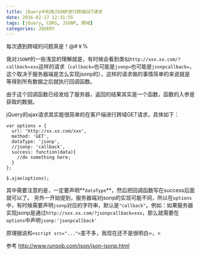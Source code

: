 ```yaml
---
title: jQuery中利用JSONP进行跨域GET请求
date: 2016-02-17 12:31:55
tags: [jQuery, CORS, JSONP, 跨域]
categories: JQUERY
---
```

每次遇到跨域的问题真是！@#￥%

我对`JSONP`的一些浅显的理解就是，有时候会看到类似`http://xxx.xx.com/?callback=xxx`这样的请求（`callback=`也可能是`jsonp=`也可能是`jsonpcallback=`，这个取决于服务器端是怎么实现jsonp的），这样的请求做的事情简单的来说就是等得到所有数据之后就执行回调函数。

由于这个回调函数已经发给了服务器，返回的结果其实是一个函数，函数的入参是获取的数据。

jQuery的ajax请求其实能很简单的在客户端进行跨域GET请求，具体如下：
```
var options = {
  url: 'http://xx.xx.com/xxx',
  method: 'GET',
  dataType: 'jsonp',
  //jsonp: 'callback',
  success: function(data){
    //do something here;
  }
};

$.ajax(options);
```

其中需要注意的是，一定要声明**`dataType`**，然后把回调函数写在success后面就可以了。
另外一开始提到，服务器端对jsonp的实现可能不同，所以在`options`中，有时候需要声明`jsonp`对应的字符串，默认是`"callback"`。例如：如果服务器实现jsonp是通过``http://xxx.xx.com/?jsonpcallback=xxx``，那么就需要在`options`中声明`jsonp:'jsonpcallback'`

原理据说和`<script src="...">`差不多，我现在还不是很明白=，=

参考
http://www.runoob.com/json/json-jsonp.html
